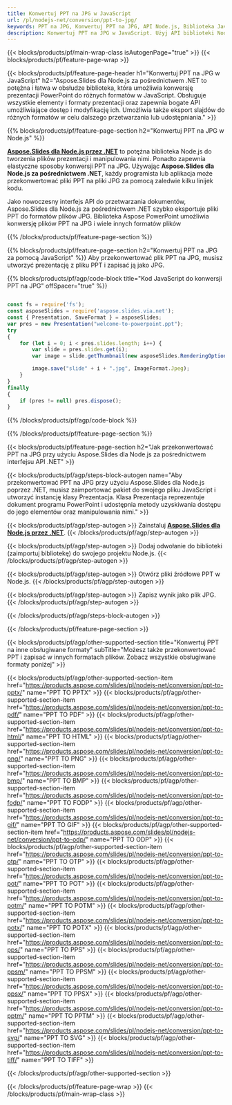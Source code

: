 ```yaml
---
title: Konwertuj PPT na JPG w JavaScript
url: /pl/nodejs-net/conversion/ppt-to-jpg/
keywords: PPT na JPG, Konwertuj PPT na JPG, API Node.js, Biblioteka JavaScript, PPT, JPG
description: Konwertuj PPT na JPG w JavaScript. Użyj API biblioteki Node.js, aby przekonwertować pliki PPT na JPG
---
```


{{< blocks/products/pf/main-wrap-class isAutogenPage="true" >}}
{{< blocks/products/pf/feature-page-wrap >}}

{{< blocks/products/pf/feature-page-header h1="Konwertuj PPT na JPG w JavaScript" h2="Aspose.Slides dla Node.js za pośrednictwem .NET to potężna i łatwa w obsłudze biblioteka, która umożliwia konwersję prezentacji PowerPoint do różnych formatów w JavaScript. Obsługuje wszystkie elementy i formaty prezentacji oraz zapewnia bogate API umożliwiające dostęp i modyfikację ich. Umożliwia także eksport slajdów do różnych formatów w celu dalszego przetwarzania lub udostępniania." >}}

{{% blocks/products/pf/feature-page-section h2="Konwertuj PPT na JPG w Node.js" %}}

[**Aspose.Slides dla Node.js przez .NET**](https://products.aspose.com/slides/pl/nodejs-net/) to potężna biblioteka Node.js do tworzenia plików prezentacji i manipulowania nimi. Ponadto zapewnia elastyczne sposoby konwersji PPT na JPG. Używając **Aspose.Slides dla Node.js za pośrednictwem .NET**, każdy programista lub aplikacja może przekonwertować pliki PPT na pliki JPG za pomocą zaledwie kilku linijek kodu.

Jako nowoczesny interfejs API do przetwarzania dokumentów, Aspose.Slides dla Node.js za pośrednictwem .NET szybko eksportuje pliki PPT do formatów plików JPG. Biblioteka Aspose PowerPoint umożliwia konwersję plików PPT na JPG i wiele innych formatów plików

{{% /blocks/products/pf/feature-page-section %}}

{{% blocks/products/pf/feature-page-section  h2="Konwertuj PPT na JPG za pomocą JavaScript" %}}
Aby przekonwertować plik PPT na JPG, musisz utworzyć prezentację z pliku PPT i zapisać ją jako JPG.

{{% blocks/products/pf/agp/code-block title="Kod JavaScript do konwersji PPT na JPG" offSpacer="true" %}}

```javascript

const fs = require('fs');
const asposeSlides = require('aspose.slides.via.net');
const { Presentation, SaveFormat } = asposeSlides;
var pres = new Presentation("welcome-to-powerpoint.ppt");
try
{
    for (let i = 0; i < pres.slides.length; i++) {
        var slide = pres.slides.get(i);
        var image = slide.getThumbnail(new asposeSlides.RenderingOptions(), { width: 1080, height: 960 });

        image.save("slide" + i + ".jpg", ImageFormat.Jpeg); 
    }
}
finally
{
    if (pres != null) pres.dispose();
}
```


{{% /blocks/products/pf/agp/code-block %}}

{{% /blocks/products/pf/feature-page-section %}}

{{< blocks/products/pf/feature-page-section  h2="Jak przekonwertować PPT na JPG przy użyciu Aspose.Slides dla Node.js za pośrednictwem interfejsu API .NET" >}}

{{< blocks/products/pf/agp/steps-block-autogen name="Aby przekonwertować PPT na JPG przy użyciu Aspose.Slides dla Node.js poprzez .NET, musisz zaimportować pakiet do swojego pliku JavaScript i utworzyć instancję klasy Prezentacja. Klasa Prezentacja reprezentuje dokument programu PowerPoint i udostępnia metody uzyskiwania dostępu do jego elementów oraz manipulowania nimi." >}}

{{< blocks/products/pf/agp/step-autogen >}}
Zainstaluj [**Aspose.Slides dla Node.js przez .NET**](https://products.aspose.com/slides/pl/nodejs-net/).
{{< /blocks/products/pf/agp/step-autogen >}}

{{< blocks/products/pf/agp/step-autogen >}}
Dodaj odwołanie do biblioteki (zaimportuj bibliotekę) do swojego projektu Node.js.
{{< /blocks/products/pf/agp/step-autogen >}}

{{< blocks/products/pf/agp/step-autogen >}}
Otwórz pliki źródłowe PPT w Node.js.
{{< /blocks/products/pf/agp/step-autogen >}}

{{< blocks/products/pf/agp/step-autogen >}}
Zapisz wynik jako plik JPG.
{{< /blocks/products/pf/agp/step-autogen >}}

{{< /blocks/products/pf/agp/steps-block-autogen >}}

{{< /blocks/products/pf/feature-page-section >}}

{{< blocks/products/pf/agp/other-supported-section title="Konwertuj PPT na inne obsługiwane formaty" subTitle="Możesz także przekonwertować PPT i zapisać w innych formatach plików. Zobacz wszystkie obsługiwane formaty poniżej" >}}

{{< blocks/products/pf/agp/other-supported-section-item href="https://products.aspose.com/slides/pl/nodejs-net/conversion/ppt-to-pptx/" name="PPT TO PPTX" >}}
{{< blocks/products/pf/agp/other-supported-section-item href="https://products.aspose.com/slides/pl/nodejs-net/conversion/ppt-to-pdf/" name="PPT TO PDF" >}}
{{< blocks/products/pf/agp/other-supported-section-item href="https://products.aspose.com/slides/pl/nodejs-net/conversion/ppt-to-html/" name="PPT TO HTML" >}}
{{< blocks/products/pf/agp/other-supported-section-item href="https://products.aspose.com/slides/pl/nodejs-net/conversion/ppt-to-png/" name="PPT TO PNG" >}}
{{< blocks/products/pf/agp/other-supported-section-item href="https://products.aspose.com/slides/pl/nodejs-net/conversion/ppt-to-bmp/" name="PPT TO BMP" >}}
{{< blocks/products/pf/agp/other-supported-section-item href="https://products.aspose.com/slides/pl/nodejs-net/conversion/ppt-to-fodp/" name="PPT TO FODP" >}}
{{< blocks/products/pf/agp/other-supported-section-item href="https://products.aspose.com/slides/pl/nodejs-net/conversion/ppt-to-gif/" name="PPT TO GIF" >}}
{{< blocks/products/pf/agp/other-supported-section-item href="https://products.aspose.com/slides/pl/nodejs-net/conversion/ppt-to-odp/" name="PPT TO ODP" >}}
{{< blocks/products/pf/agp/other-supported-section-item href="https://products.aspose.com/slides/pl/nodejs-net/conversion/ppt-to-otp/" name="PPT TO OTP" >}}
{{< blocks/products/pf/agp/other-supported-section-item href="https://products.aspose.com/slides/pl/nodejs-net/conversion/ppt-to-pot/" name="PPT TO POT" >}}
{{< blocks/products/pf/agp/other-supported-section-item href="https://products.aspose.com/slides/pl/nodejs-net/conversion/ppt-to-potm/" name="PPT TO POTM" >}}
{{< blocks/products/pf/agp/other-supported-section-item href="https://products.aspose.com/slides/pl/nodejs-net/conversion/ppt-to-potx/" name="PPT TO POTX" >}}
{{< blocks/products/pf/agp/other-supported-section-item href="https://products.aspose.com/slides/pl/nodejs-net/conversion/ppt-to-pps/" name="PPT TO PPS" >}}
{{< blocks/products/pf/agp/other-supported-section-item href="https://products.aspose.com/slides/pl/nodejs-net/conversion/ppt-to-ppsm/" name="PPT TO PPSM" >}}
{{< blocks/products/pf/agp/other-supported-section-item href="https://products.aspose.com/slides/pl/nodejs-net/conversion/ppt-to-ppsx/" name="PPT TO PPSX" >}}
{{< blocks/products/pf/agp/other-supported-section-item href="https://products.aspose.com/slides/pl/nodejs-net/conversion/ppt-to-pptm/" name="PPT TO PPTM" >}}
{{< blocks/products/pf/agp/other-supported-section-item href="https://products.aspose.com/slides/pl/nodejs-net/conversion/ppt-to-svg/" name="PPT TO SVG" >}}
{{< blocks/products/pf/agp/other-supported-section-item href="https://products.aspose.com/slides/pl/nodejs-net/conversion/ppt-to-tiff/" name="PPT TO TIFF" >}}


{{< /blocks/products/pf/agp/other-supported-section >}}

{{< /blocks/products/pf/feature-page-wrap >}}
{{< /blocks/products/pf/main-wrap-class >}}